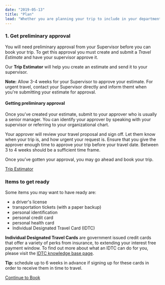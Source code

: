 ```yaml
---
date: "2019-05-13"
title: "Plan"
lead: "Whether you are planning your trip to include in your department's Travel Plan or travelling ad-hoc, follow these steps to plan, estimate and request approval for your trip"
---
```

<article class="content-left col-xs-12 col-sm-12 col-md-12">

<div class="card px-4 pt-4 my-4 bg-light">
    <div class="row">
        <div class="col-sm-8">

### 1. Get preliminary approval

You will need preliminary approval from your Supervisor before you can book your trip.  To get this approval you must create and submit a *Travel Estimate* and have your supervisor approve it.

Our **Trip Estimator** will help you create an estimate and send it to your supervisor.

**Note:** Allow 3-4 weeks for your Supervisor to approve your estimate.  For urgent travel, contact your Supervisor directly and inform themt when you're submitting your estimate for approval.


#### Getting preliminary approval

Once you’ve created your estimate, submit to your approver who is usually a senior manager. You can identify your approver by speaking with your supervisor or referring to your organizational chart.

Your approver will review your travel proposal and sign off. Let them know when your trip is, and how urgent your request is. Ensure that you give the approver enough time to approve your trip before your travel date. Between 3 to 4 weeks should be a sufficient time frame.

Once you’ve gotten your approval, you may go ahead and book your trip.
        </div>
        <div class="col-sm-4">
            <p class="text-center"><a href="https://gc-travel-estimator.herokuapp.com/"  class="btn btn-primary my-4 px-4" target="_blank">Trip Estimator</a></p>
        </div>
    </div>
</div>


<div class="card p-4 my-4 bg-light">
    <div class="row">
        <div class="col-sm-8">

### Items to get ready
Some items you may want to have ready are:
- a driver's license
- transportation tickets (with a paper backup)
- personal identification
- personal credit card
- personal health card
- Individual Designated Travel Card (IDTC)
​

**Individual Designated Travel Cards** are government issued credit cards that offer a variety of perks from insurance, to extending your interest free payment window. To find out more about what an IDTC can do for you, please visit the [IDTC knowledge base page](/en/knowledgebase/idtc).
​

**Tip:** schedule up to 6 weeks in advance if signing up for these cards in order to receive them in time to travel.
        </div>
        <div class="col-sm-4">
            <!-- <p class="text-center">
                <a href="/en/book"  class="btn btn-primary my-4 px-4" target="_blank">Trip Estimator</a>
            </p> -->
        </div>
    </div>
</div>

<p class="text-center">
    <a href="/en/book" class="btn btn-outline-primary my-4 px-4">Continue to Book</a>
</p>

</article>
